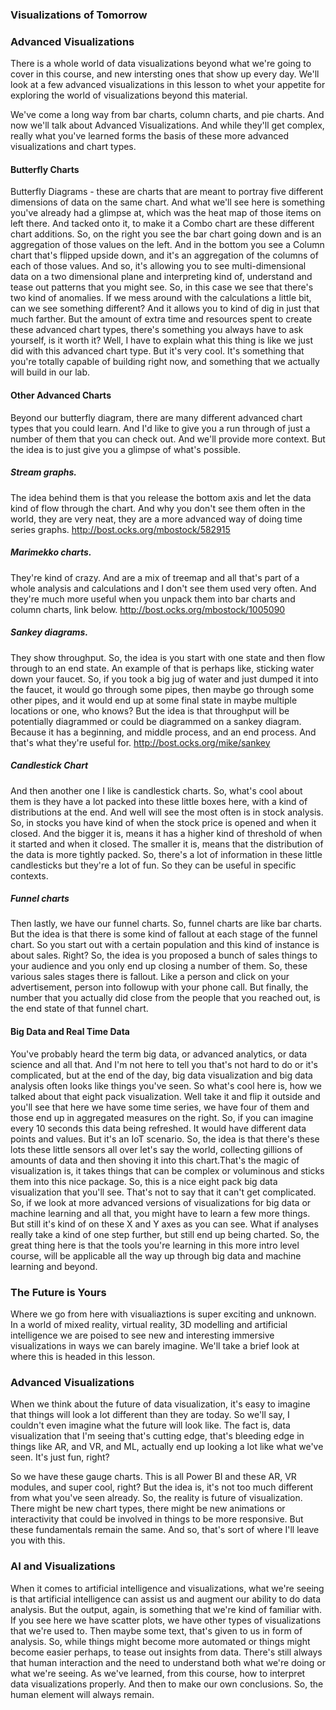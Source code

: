###   Visualizations of Tomorrow
### Advanced Visualizations

There is a whole world of data visualizations beyond what we're going to cover in this course, and new intersting ones that show up every day. We'll look at a few advanced visualizations in this lesson to whet your appetite for exploring the world of visualizations beyond this material.

We've come a long way from bar charts, column charts, and pie charts. And now we'll talk about Advanced Visualizations. And while they'll get complex, really what you've learned forms the basis of these more advanced visualizations and chart types. 

#### Butterfly Charts
Butterfly Diagrams - these are charts that are meant to portray five different dimensions of data on the same chart. And what we'll see here is something you've already had a glimpse at, which was the heat map of those items on left there. And tacked onto it, to make it a Combo chart are these different chart additions. So, on the right you see the bar chart going down and is an aggregation of those values on the left. And in the bottom you see a Column chart that's flipped upside down, and it's an aggregation of the columns of each of those values. And so, it's allowing you to see multi-dimensional data on a two dimensional plane and interpreting kind of, understand and tease out patterns that you might see. So, in this case we see that there's two kind of anomalies. If we mess around with the calculations a little bit, can we see something different? And it allows you to kind of dig in just that much farther. But the amount of extra time and resources spent to create these advanced chart types, there's something you always have to ask yourself, is it worth it? Well, I have to explain what this thing is like we just did with this advanced chart type. But it's very cool. It's something that you're totally capable of building right now, and something that we actually will build in our lab.

#### Other Advanced Charts
Beyond our butterfly diagram, there are many different advanced chart types that you could learn.
And I'd like to give you a run through of just a number of them that you can check out. And we'll provide more context.
But the idea is to just give you a glimpse of what's possible.

##### Stream graphs.
The idea behind them is that you release the bottom axis and let the data kind of flow through the chart.
And why you don't see them often in the world, they are very neat, they are a more advanced way of doing time series graphs.
http://bost.ocks.org/mbostock/582915

##### Marimekko charts. 
They're kind of crazy. And are a mix of treemap and all that's part of a whole analysis and calculations and I don't see them used very often. And they're much more useful when you unpack them into bar charts and column charts, link below.
http://bost.ocks.org/mbostock/1005090

##### Sankey diagrams.
They show throughput. So, the idea is you start with one state and then flow through to an end state. An example of that is perhaps like, sticking water down your faucet. So, if you took a big jug of water and just dumped it into the faucet, it would go through some pipes, then maybe go through some other pipes, and it would end up at some final state in maybe multiple locations or one, who knows? But the idea is that throughput will be potentially diagrammed or could be diagrammed on a sankey diagram. Because it has a beginning, and middle process, and an end process. And that's what they're useful for. 
http://bost.ocks.org/mike/sankey

##### Candlestick Chart
And then another one I like is candlestick charts. So, what's cool about them is they have a lot packed into these little boxes here, with a kind of distributions at the end. And well will see the most often is in stock analysis. So, in stocks you have kind of when the stock price is opened and when it closed. And the bigger it is, means it has a higher kind of threshold of when it started and when it closed. The smaller it is, means that the distribution of the data is more tightly packed. So, there's a lot of information in these little candlesticks but they're a lot of fun. So they can be useful in specific contexts. 

##### Funnel charts
Then lastly, we have our funnel charts. So, funnel charts are like bar charts. But the idea is that there is some kind of fallout at each stage of the funnel chart. So you start out with a certain population and this kind of instance is about sales. Right? So, the idea is you proposed a bunch of sales things to your audience and you only end up closing a number of them. So, these various sales stages there is fallout. Like a person and click on your advertisement, person into followup with your phone call. But finally, the number that you actually did close from the people that you reached out, is the end state of that funnel chart.



#### Big Data and Real Time Data
You've probably heard the term big data, or advanced analytics, or data science and all that. And I'm not here to tell you that's
not hard to do or it's complicated, but at the end of the day, big data visualization and big data analysis often looks like things you've seen. So what's cool here is, how we talked about that eight pack visualization. Well take it and flip it outside and you'll
see that here we have some time series, we have four of them and those end up in aggregated measures on the right. So, if you can imagine every 10 seconds this data being refreshed. It would have different data points and values. But it's an IoT scenario. So, the idea is that there's these lots these little sensors all over let's say the world, collecting gillions of amounts of data and then shoving it into this chart.That's the magic of visualization is, it takes things that can be complex or voluminous and sticks them into this nice package. So, this is a nice eight pack big data visualization that you'll see. That's not to say that it can't get complicated. So, if we look at more advanced versions of visualizations for big data or machine learning and all that, you might have to learn a few more things. But still it's kind of on these X and Y axes as you can see. What if analyses really take a kind of one step further, but still end up being charted. So, the great thing here is that the tools you're learning in this more intro level course, will be applicable all the way up through big data and machine learning and beyond.

###   The Future is Yours
Where we go from here with visualiaztions is super exciting and unknown. In a world of mixed reality, virtual reality, 3D modelling and artificial intelligence we are poised to see new and interesting immersive visualizations in ways we can barely imagine. We'll take a brief look at where this is headed in this lesson.

### Advanced Visualizations
When we think about the future of data visualization, it's easy to imagine that things will look a lot different than they are today.
So we'll say, I couldn't even imagine what the future will look like. The fact is, data visualization that I'm seeing that's cutting edge, that's bleeding edge in things like AR, and VR, and ML, actually end up looking a lot like what we've seen. It's just fun, right?

So we have these gauge charts. This is all Power BI and these AR, VR modules, and super cool, right?
But the idea is, it's not too much different from what you've seen already. So, the reality is future of visualization.
There might be new chart types, there might be new animations or interactivity that could be involved in things to be more responsive.
But these fundamentals remain the same. And so, that's sort of where I'll leave you with this.

### AI and Visualizations
When it comes to artificial intelligence and visualizations, what we're seeing is that artificial intelligence can assist us and augment our ability to do data analysis. But the output, again, is something that we're kind of familiar with. If you see here we have scatter plots, we have other types of visualizations that we're used to. Then maybe some text, that's given to us in form of analysis. So, while things might become more automated or things might become easier perhaps, to tease out insights from data. There's still always that human interaction and the need to understand both what we're doing or what we're seeing. As we've learned, from this course, how to interpret data visualizations properly. And then to make our own conclusions. So, the human element will always remain.

